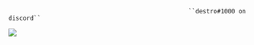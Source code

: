                                                       ``destro#1000 on discord``

<img src="https://github-readme-stats.vercel.app/api?username=ddestro&&show_icons=true&title_color=ffffff&icon_color=bb2acf&text_color=daf7dc&bg_color=151515">

